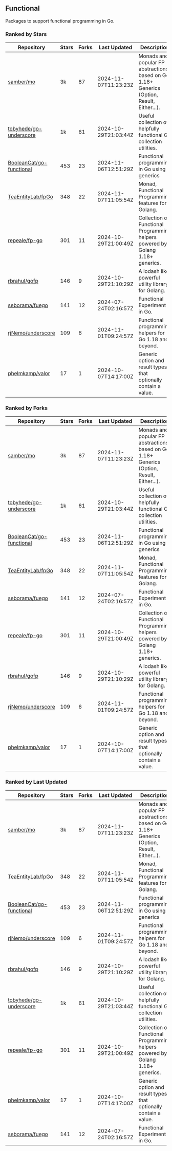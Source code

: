 ## Functional

Packages to support functional programming in Go.

### Ranked by Stars

| Repository | Stars | Forks | Last Updated | Description | 
|------------|-------|-------|--------------|-------------|
| [samber/mo](https://github.com/samber/mo) | 3k | 87 | 2024-11-07T11:23:23Z |  Monads and popular FP abstractions, based on Go 1.18+ Generics (Option, Result, Either...). |
| [tobyhede/go-underscore](https://github.com/tobyhede/go-underscore) | 1k | 61 | 2024-10-29T21:03:44Z |  Useful collection of helpfully functional Go collection utilities. |
| [BooleanCat/go-functional](https://github.com/BooleanCat/go-functional) | 453 | 23 | 2024-11-06T12:51:29Z |  Functional programming in Go using generics |
| [TeaEntityLab/fpGo](https://github.com/TeaEntityLab/fpGo) | 348 | 22 | 2024-11-07T11:05:54Z |  Monad, Functional Programming features for Golang. |
| [repeale/fp-go](https://github.com/repeale/fp-go) | 301 | 11 | 2024-10-29T21:00:49Z |  Collection of Functional Programming helpers powered by Golang 1.18+ generics. |
| [rbrahul/gofp](https://github.com/rbrahul/gofp) | 146 | 9 | 2024-10-29T21:10:29Z |  A lodash like powerful utility library for Golang. |
| [seborama/fuego](https://github.com/seborama/fuego) | 141 | 12 | 2024-07-24T02:16:57Z |  Functional Experiment in Go. |
| [rjNemo/underscore](https://github.com/rjNemo/underscore) | 109 | 6 | 2024-11-01T09:24:57Z |  Functional programming helpers for Go 1.18 and beyond. |
| [phelmkamp/valor](https://github.com/phelmkamp/valor) | 17 | 1 | 2024-10-07T14:17:00Z |  Generic option and result types that optionally contain a value. |

### Ranked by Forks

| Repository | Stars | Forks | Last Updated | Description | 
|------------|-------|-------|--------------|-------------|
| [samber/mo](https://github.com/samber/mo) | 3k | 87 | 2024-11-07T11:23:23Z |  Monads and popular FP abstractions, based on Go 1.18+ Generics (Option, Result, Either...). |
| [tobyhede/go-underscore](https://github.com/tobyhede/go-underscore) | 1k | 61 | 2024-10-29T21:03:44Z |  Useful collection of helpfully functional Go collection utilities. |
| [BooleanCat/go-functional](https://github.com/BooleanCat/go-functional) | 453 | 23 | 2024-11-06T12:51:29Z |  Functional programming in Go using generics |
| [TeaEntityLab/fpGo](https://github.com/TeaEntityLab/fpGo) | 348 | 22 | 2024-11-07T11:05:54Z |  Monad, Functional Programming features for Golang. |
| [seborama/fuego](https://github.com/seborama/fuego) | 141 | 12 | 2024-07-24T02:16:57Z |  Functional Experiment in Go. |
| [repeale/fp-go](https://github.com/repeale/fp-go) | 301 | 11 | 2024-10-29T21:00:49Z |  Collection of Functional Programming helpers powered by Golang 1.18+ generics. |
| [rbrahul/gofp](https://github.com/rbrahul/gofp) | 146 | 9 | 2024-10-29T21:10:29Z |  A lodash like powerful utility library for Golang. |
| [rjNemo/underscore](https://github.com/rjNemo/underscore) | 109 | 6 | 2024-11-01T09:24:57Z |  Functional programming helpers for Go 1.18 and beyond. |
| [phelmkamp/valor](https://github.com/phelmkamp/valor) | 17 | 1 | 2024-10-07T14:17:00Z |  Generic option and result types that optionally contain a value. |

### Ranked by Last Updated

| Repository | Stars | Forks | Last Updated | Description | 
|------------|-------|-------|--------------|-------------|
| [samber/mo](https://github.com/samber/mo) | 3k | 87 | 2024-11-07T11:23:23Z |  Monads and popular FP abstractions, based on Go 1.18+ Generics (Option, Result, Either...). |
| [TeaEntityLab/fpGo](https://github.com/TeaEntityLab/fpGo) | 348 | 22 | 2024-11-07T11:05:54Z |  Monad, Functional Programming features for Golang. |
| [BooleanCat/go-functional](https://github.com/BooleanCat/go-functional) | 453 | 23 | 2024-11-06T12:51:29Z |  Functional programming in Go using generics |
| [rjNemo/underscore](https://github.com/rjNemo/underscore) | 109 | 6 | 2024-11-01T09:24:57Z |  Functional programming helpers for Go 1.18 and beyond. |
| [rbrahul/gofp](https://github.com/rbrahul/gofp) | 146 | 9 | 2024-10-29T21:10:29Z |  A lodash like powerful utility library for Golang. |
| [tobyhede/go-underscore](https://github.com/tobyhede/go-underscore) | 1k | 61 | 2024-10-29T21:03:44Z |  Useful collection of helpfully functional Go collection utilities. |
| [repeale/fp-go](https://github.com/repeale/fp-go) | 301 | 11 | 2024-10-29T21:00:49Z |  Collection of Functional Programming helpers powered by Golang 1.18+ generics. |
| [phelmkamp/valor](https://github.com/phelmkamp/valor) | 17 | 1 | 2024-10-07T14:17:00Z |  Generic option and result types that optionally contain a value. |
| [seborama/fuego](https://github.com/seborama/fuego) | 141 | 12 | 2024-07-24T02:16:57Z |  Functional Experiment in Go. |

